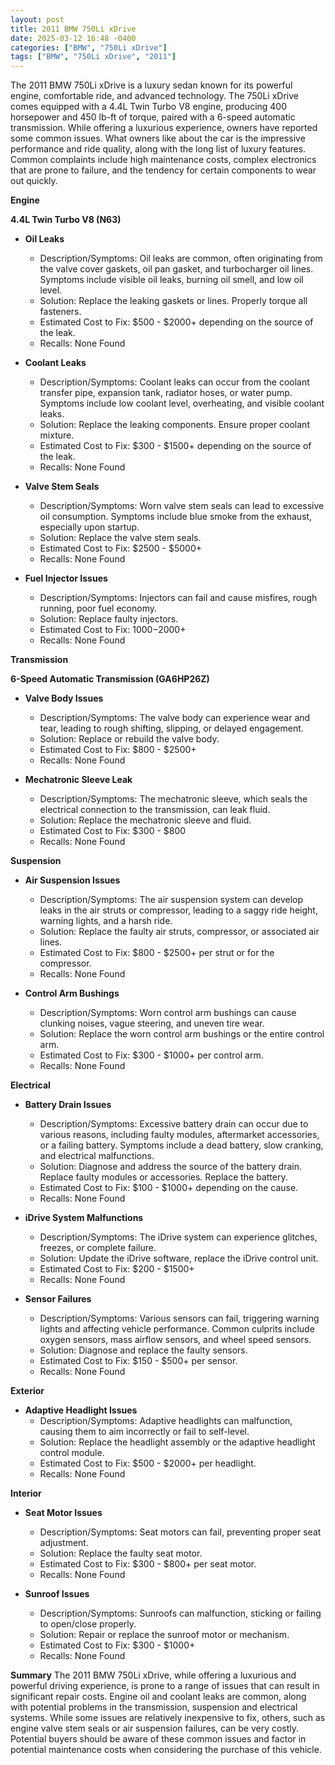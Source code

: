 ```yaml
---
layout: post
title: 2011 BMW 750Li xDrive
date: 2025-03-12 16:48 -0400
categories: ["BMW", "750Li xDrive"]
tags: ["BMW", "750Li xDrive", "2011"]
---
```

The 2011 BMW 750Li xDrive is a luxury sedan known for its powerful engine, comfortable ride, and advanced technology. The 750Li xDrive comes equipped with a 4.4L Twin Turbo V8 engine, producing 400 horsepower and 450 lb-ft of torque, paired with a 6-speed automatic transmission. While offering a luxurious experience, owners have reported some common issues. What owners like about the car is the impressive performance and ride quality, along with the long list of luxury features. Common complaints include high maintenance costs, complex electronics that are prone to failure, and the tendency for certain components to wear out quickly.

**Engine**

**4.4L Twin Turbo V8 (N63)**

*   **Oil Leaks**
    *   Description/Symptoms: Oil leaks are common, often originating from the valve cover gaskets, oil pan gasket, and turbocharger oil lines. Symptoms include visible oil leaks, burning oil smell, and low oil level.
    *   Solution: Replace the leaking gaskets or lines. Properly torque all fasteners.
    *   Estimated Cost to Fix: $500 - $2000+ depending on the source of the leak.
    *   Recalls: None Found

*   **Coolant Leaks**
    *   Description/Symptoms: Coolant leaks can occur from the coolant transfer pipe, expansion tank, radiator hoses, or water pump. Symptoms include low coolant level, overheating, and visible coolant leaks.
    *   Solution: Replace the leaking components. Ensure proper coolant mixture.
    *   Estimated Cost to Fix: $300 - $1500+ depending on the source of the leak.
    *   Recalls: None Found

*   **Valve Stem Seals**
    *   Description/Symptoms: Worn valve stem seals can lead to excessive oil consumption. Symptoms include blue smoke from the exhaust, especially upon startup.
    *   Solution: Replace the valve stem seals.
    *   Estimated Cost to Fix: $2500 - $5000+
    *   Recalls: None Found

*   **Fuel Injector Issues**
    *   Description/Symptoms: Injectors can fail and cause misfires, rough running, poor fuel economy.
    *   Solution: Replace faulty injectors.
    *   Estimated Cost to Fix: $1000-$2000+
    *   Recalls: None Found

**Transmission**

**6-Speed Automatic Transmission (GA6HP26Z)**

*   **Valve Body Issues**
    *   Description/Symptoms: The valve body can experience wear and tear, leading to rough shifting, slipping, or delayed engagement.
    *   Solution: Replace or rebuild the valve body.
    *   Estimated Cost to Fix: $800 - $2500+
    *   Recalls: None Found

*   **Mechatronic Sleeve Leak**
    *   Description/Symptoms: The mechatronic sleeve, which seals the electrical connection to the transmission, can leak fluid.
    *   Solution: Replace the mechatronic sleeve and fluid.
    *   Estimated Cost to Fix: $300 - $800
    *   Recalls: None Found

**Suspension**

*   **Air Suspension Issues**
    *   Description/Symptoms: The air suspension system can develop leaks in the air struts or compressor, leading to a saggy ride height, warning lights, and a harsh ride.
    *   Solution: Replace the faulty air struts, compressor, or associated air lines.
    *   Estimated Cost to Fix: $800 - $2500+ per strut or for the compressor.
    *   Recalls: None Found

*   **Control Arm Bushings**
    *   Description/Symptoms: Worn control arm bushings can cause clunking noises, vague steering, and uneven tire wear.
    *   Solution: Replace the worn control arm bushings or the entire control arm.
    *   Estimated Cost to Fix: $300 - $1000+ per control arm.
    *   Recalls: None Found

**Electrical**

*   **Battery Drain Issues**
    *   Description/Symptoms: Excessive battery drain can occur due to various reasons, including faulty modules, aftermarket accessories, or a failing battery. Symptoms include a dead battery, slow cranking, and electrical malfunctions.
    *   Solution: Diagnose and address the source of the battery drain. Replace faulty modules or accessories. Replace the battery.
    *   Estimated Cost to Fix: $100 - $1000+ depending on the cause.
    *   Recalls: None Found

*   **iDrive System Malfunctions**
    *   Description/Symptoms: The iDrive system can experience glitches, freezes, or complete failure.
    *   Solution: Update the iDrive software, replace the iDrive control unit.
    *   Estimated Cost to Fix: $200 - $1500+
    *   Recalls: None Found

*   **Sensor Failures**
    *   Description/Symptoms: Various sensors can fail, triggering warning lights and affecting vehicle performance. Common culprits include oxygen sensors, mass airflow sensors, and wheel speed sensors.
    *   Solution: Diagnose and replace the faulty sensors.
    *   Estimated Cost to Fix: $150 - $500+ per sensor.
    *   Recalls: None Found

**Exterior**

*   **Adaptive Headlight Issues**
    *   Description/Symptoms: Adaptive headlights can malfunction, causing them to aim incorrectly or fail to self-level.
    *   Solution: Replace the headlight assembly or the adaptive headlight control module.
    *   Estimated Cost to Fix: $500 - $2000+ per headlight.
    *   Recalls: None Found

**Interior**

*   **Seat Motor Issues**
    *   Description/Symptoms: Seat motors can fail, preventing proper seat adjustment.
    *   Solution: Replace the faulty seat motor.
    *   Estimated Cost to Fix: $300 - $800+ per seat motor.
    *   Recalls: None Found

*   **Sunroof Issues**
    *   Description/Symptoms: Sunroofs can malfunction, sticking or failing to open/close properly.
    *   Solution: Repair or replace the sunroof motor or mechanism.
    *   Estimated Cost to Fix: $300 - $1000+
    *   Recalls: None Found

**Summary**
The 2011 BMW 750Li xDrive, while offering a luxurious and powerful driving experience, is prone to a range of issues that can result in significant repair costs. Engine oil and coolant leaks are common, along with potential problems in the transmission, suspension and electrical systems. While some issues are relatively inexpensive to fix, others, such as engine valve stem seals or air suspension failures, can be very costly. Potential buyers should be aware of these common issues and factor in potential maintenance costs when considering the purchase of this vehicle.

